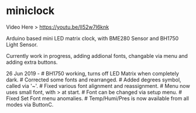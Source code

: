 # miniclock
Video Here > https://youtu.be/lI52w7I6knk

Arduino based mini LED matrix clock, with BME280 Sensor and BH1750 Light Sensor.

Currently work in progress, adding addional fonts, changable via menu and adding extra buttons.

26 Jun 2019 - 
              # BH1750 working, turns off LED Matrix when completely dark.
              # Corrected some fonts and rearranged.
              # Added degrees symbol, called via '~'.
              # Fixed various font alignment and reassignment.
              # Menu now uses small font, with > at start.
              # Font can be changed via setup menu.
              # Fixed Set Font menu anomalies.
              # Temp/Humi/Pres is now available from all modes via ButtonC.
